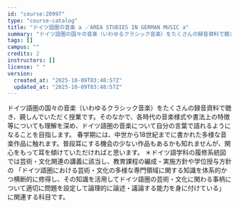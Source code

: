 ```yaml
---
id: "course:20997"
type: "course-catalog"
title: "ドイツ語圏の音楽 a ／AREA STUDIES IN GERMAN MUSIC a"
summary: "ドイツ語圏の国々の音楽（いわゆるクラシック音楽）をたくさんの録音資料で聴き、親しんでいただく授業です。そのなかで、各時代の音楽様式や書法上の特徴等についても理解を深め、ドイツ語圏の音楽について自分の言葉で語れるようになることを目指します。 …"
tags: []
campus: ""
credits: 2
instructors: []
license: " "
version:
  created_at: "2025-10-09T03:48:57Z"
  updated_at: "2025-10-09T03:48:57Z"
---
```


ドイツ語圏の国々の音楽（いわゆるクラシック音楽）をたくさんの録音資料で聴き、親しんでいただく授業です。そのなかで、各時代の音楽様式や書法上の特徴等についても理解を深め、ドイツ語圏の音楽について自分の言葉で語れるようになることを目指します。 春学期には、中世から18世紀までに書かれた多様な音楽作品に触れます。普段耳にする機会の少ない作品もあるかも知れませんが、関心をもって耳を傾けていただければと思います。 ＊ドイツ語学科の履修系統図では芸術・文化関連の講義に該当し、教育課程の編成・実施方針や学位授与方針の 「ドイツ語圏における芸術・文化の多様な専門領域に関する知識を体系的かつ横断的に修得し、その知識を活用してドイツ語圏の芸術・文化に関わる事柄について適切に問題を設定して論理的に論述・議論する能力を身に付けている」 に関連する科目です。
